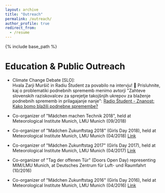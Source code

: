 ```yaml
---
layout: archive
title: "Outreach"
permalink: /outreach/
author_profile: true
redirect_from:
  - /resume
---
```


{% include base_path %}

Education & Public Outreach 
======
* Climate Change Debate [SLO]:<br/> 
Hvala Zarji Muršič in Radiu Študent za povabilo na intervju! 🙂 Prisluhnite, kaj o problematiki podnebnih sprememb menimo avtorji "Zahteve slovenskih raziskovalcev za sprejetje takojšnjih ukrepov za blaženje podnebnih sprememb in prilagajanje nanje": [Radio Študent - Znanost: Kako bomo blažili podnebne spremembe?](https://radiostudent.si/znanost/zr-intervju/kako-bomo-bla%C5%BEili-podnebne-spremembe?fbclid=IwAR2y3n6dfT9tYwNvE19qQpJQxxlx4NXMCNswiruB8Ier-CspBRPHdpXCQM4) 


* Co-organizer of "Mädchen machen Technik 2018", held at Meteorological Institute Munich, LMU Munich (09/2018)<br/>
* Co-organizer of "Mädchen Zukunftstag 2018" (Girls Day 2018), held at Meteorological Institute Munich, LMU Munich (04/2018) [Link](https://www.wavestoweather.de/equal_opportunity/activities/girlsday-2018/index.html)<br/>
* Co-organizer of "Mädchen Zukunftstag 2017" (Girls Day 2017), held at Meteorological Institute Munich, LMU Munich (04/2017) [Link](https://www.wavestoweather.de/equal_opportunity/activities/girls_day_2017/index.html)<br/>
* Co-organizer of "Tag der offenen Tür" (Doors Open Day) representing MIM/LMU Munich, at Deutsches Zentrum für Luft- und Raumfahrt (10/2016)
* Co-organizer of "Mädchen Zukunftstag 2016" (Girls Day 2016), held at Meteorological Institute Munich, LMU Munich (04/2016) [Link](https://www.wavestoweather.de/equal_opportunity/activities/girls_day_2016/index.html)<br/>




